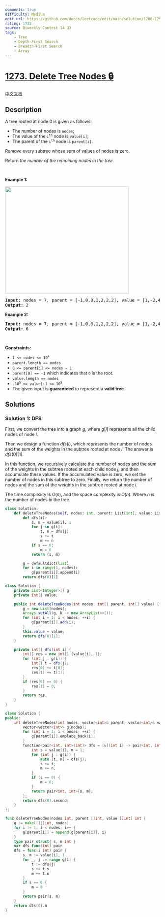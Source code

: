```yaml
---
comments: true
difficulty: Medium
edit_url: https://github.com/doocs/leetcode/edit/main/solution/1200-1299/1273.Delete%20Tree%20Nodes/README_EN.md
rating: 1732
source: Biweekly Contest 14 Q3
tags:
    - Tree
    - Depth-First Search
    - Breadth-First Search
    - Array
---
```


<!-- problem:start -->

# [1273. Delete Tree Nodes 🔒](https://leetcode.com/problems/delete-tree-nodes)

[中文文档](/solution/1200-1299/1273.Delete%20Tree%20Nodes/README.md)

## Description

<p>A tree rooted at node 0 is given as follows:</p>

<ul>
	<li>The number of nodes is <code>nodes</code>;</li>
	<li>The value of the <code>i<sup>th</sup></code> node is <code>value[i]</code>;</li>
	<li>The parent of the <code>i<sup>th</sup></code> node is <code>parent[i]</code>.</li>
</ul>

<p>Remove every subtree whose sum of values of nodes is zero.</p>

<p>Return <em>the number of the remaining nodes in the tree</em>.</p>

<p>&nbsp;</p>
<p><strong class="example">Example 1:</strong></p>
<img alt="" src="https://fastly.jsdelivr.net/gh/doocs/leetcode@main/solution/1200-1299/1273.Delete%20Tree%20Nodes/images/1421_sample_1.png" style="width: 403px; height: 347px;" />
<pre>
<strong>Input:</strong> nodes = 7, parent = [-1,0,0,1,2,2,2], value = [1,-2,4,0,-2,-1,-1]
<strong>Output:</strong> 2
</pre>

<p><strong class="example">Example 2:</strong></p>

<pre>
<strong>Input:</strong> nodes = 7, parent = [-1,0,0,1,2,2,2], value = [1,-2,4,0,-2,-1,-2]
<strong>Output:</strong> 6
</pre>

<p>&nbsp;</p>
<p><strong>Constraints:</strong></p>

<ul>
	<li><code>1 &lt;= nodes &lt;= 10<sup>4</sup></code></li>
	<li><code>parent.length == nodes</code></li>
	<li><code>0 &lt;= parent[i] &lt;= nodes - 1</code></li>
	<li><code>parent[0] == -1</code> which indicates that <code>0</code> is the root.</li>
	<li><code>value.length == nodes</code></li>
	<li><code>-10<sup>5</sup> &lt;= value[i] &lt;= 10<sup>5</sup></code></li>
	<li>The given input is <strong>guaranteed</strong> to represent a <strong>valid tree</strong>.</li>
</ul>

## Solutions

<!-- solution:start -->

### Solution 1: DFS

First, we convert the tree into a graph $g$, where $g[i]$ represents all the child nodes of node $i$.

Then we design a function $dfs(i)$, which represents the number of nodes and the sum of the weights in the subtree rooted at node $i$. The answer is $dfs(0)[1]$.

In this function, we recursively calculate the number of nodes and the sum of the weights in the subtree rooted at each child node $j$, and then accumulate these values. If the accumulated value is zero, we set the number of nodes in this subtree to zero. Finally, we return the number of nodes and the sum of the weights in the subtree rooted at node $i$.

The time complexity is $O(n)$, and the space complexity is $O(n)$. Where $n$ is the number of nodes in the tree.

<!-- tabs:start -->

```python
class Solution:
    def deleteTreeNodes(self, nodes: int, parent: List[int], value: List[int]) -> int:
        def dfs(i):
            s, m = value[i], 1
            for j in g[i]:
                t, n = dfs(j)
                s += t
                m += n
            if s == 0:
                m = 0
            return (s, m)

        g = defaultdict(list)
        for i in range(1, nodes):
            g[parent[i]].append(i)
        return dfs(0)[1]
```

```java
class Solution {
    private List<Integer>[] g;
    private int[] value;

    public int deleteTreeNodes(int nodes, int[] parent, int[] value) {
        g = new List[nodes];
        Arrays.setAll(g, k -> new ArrayList<>());
        for (int i = 1; i < nodes; ++i) {
            g[parent[i]].add(i);
        }
        this.value = value;
        return dfs(0)[1];
    }

    private int[] dfs(int i) {
        int[] res = new int[] {value[i], 1};
        for (int j : g[i]) {
            int[] t = dfs(j);
            res[0] += t[0];
            res[1] += t[1];
        }
        if (res[0] == 0) {
            res[1] = 0;
        }
        return res;
    }
}
```

```cpp
class Solution {
public:
    int deleteTreeNodes(int nodes, vector<int>& parent, vector<int>& value) {
        vector<vector<int>> g(nodes);
        for (int i = 1; i < nodes; ++i) {
            g[parent[i]].emplace_back(i);
        }
        function<pair<int, int>(int)> dfs = [&](int i) -> pair<int, int> {
            int s = value[i], m = 1;
            for (int j : g[i]) {
                auto [t, n] = dfs(j);
                s += t;
                m += n;
            }
            if (s == 0) {
                m = 0;
            }
            return pair<int, int>{s, m};
        };
        return dfs(0).second;
    }
};
```

```go
func deleteTreeNodes(nodes int, parent []int, value []int) int {
	g := make([][]int, nodes)
	for i := 1; i < nodes; i++ {
		g[parent[i]] = append(g[parent[i]], i)
	}
	type pair struct{ s, n int }
	var dfs func(int) pair
	dfs = func(i int) pair {
		s, m := value[i], 1
		for _, j := range g[i] {
			t := dfs(j)
			s += t.s
			m += t.n
		}
		if s == 0 {
			m = 0
		}
		return pair{s, m}
	}
	return dfs(0).n
}
```

<!-- tabs:end -->

<!-- solution:end -->

<!-- problem:end -->
